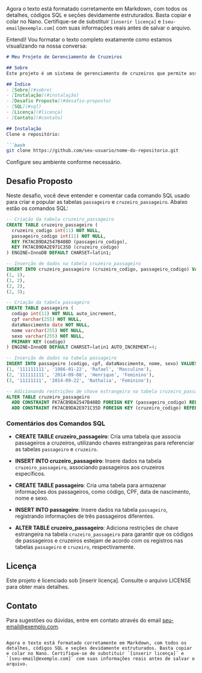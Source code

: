 

Agora o texto está formatado corretamente em Markdown, com todos os detalhes, códigos SQL e seções devidamente estruturados. Basta copiar e colar no Nano. Certifique-se de substituir `[inserir licença]` e `[seu-email@exemplo.com]` com suas informações reais antes de salvar o arquivo.


Entendi! Vou formatar o texto completo exatamente como estamos visualizando na nossa conversa:

```markdown
# Meu Projeto de Gerenciamento de Cruzeiros

## Sobre
Este projeto é um sistema de gerenciamento de cruzeiros que permite associar passageiros a cruzeiros específicos. Utiliza MySQL como banco de dados e oferece funcionalidades para registrar passageiros e atribuí-los aos cruzeiros.

## Índice
- [Sobre](#sobre)
- [Instalação](#instalação)
- [Desafio Proposto](#desafio-proposto)
- [SQL](#sql)
- [Licença](#licença)
- [Contato](#contato)

## Instalação
Clone o repositório:

```bash
git clone https://github.com/seu-usuario/nome-do-repositorio.git
```

Configure seu ambiente conforme necessário.

## Desafio Proposto
Neste desafio, você deve entender e comentar cada comando SQL usado para criar e popular as tabelas `passageiro` e `cruzeiro_passageiro`. Abaixo estão os comandos SQL:

```sql
-- Criação da tabela cruzeiro_passageiro
CREATE TABLE cruzeiro_passageiro (
  cruzeiro_codigo int(11) NOT NULL,
  passageiro_codigo int(11) NOT NULL,
  KEY FK7ACB9DA2547B48BD (passageiro_codigo),
  KEY FK7ACB9DA2E971C35D (cruzeiro_codigo)
) ENGINE=InnoDB DEFAULT CHARSET=latin1;

-- Inserção de dados na tabela cruzeiro_passageiro
INSERT INTO cruzeiro_passageiro (cruzeiro_codigo, passageiro_codigo) VALUES 
(1, 1),
(1, 2),
(2, 2),
(2, 3);

-- Criação da tabela passageiro
CREATE TABLE passageiro (
  codigo int(11) NOT NULL auto_increment,
  cpf varchar(255) NOT NULL,
  dataNascimento date NOT NULL,
  nome varchar(255) NOT NULL,
  sexo varchar(255) NOT NULL,
  PRIMARY KEY (codigo)
) ENGINE=InnoDB DEFAULT CHARSET=latin1 AUTO_INCREMENT=4;

-- Inserção de dados na tabela passageiro
INSERT INTO passageiro (codigo, cpf, dataNascimento, nome, sexo) VALUES 
(1, '111111111', '1986-01-22', 'Rafael', 'Masculino'),
(2, '111111111', '2014-09-08', 'Henrique', 'Feminino'),
(3, '11111111', '2014-09-22', 'Nathalia', 'Feminino');

-- Adicionando restrições de chave estrangeira na tabela cruzeiro_passageiro
ALTER TABLE cruzeiro_passageiro
  ADD CONSTRAINT FK7ACB9DA2547B48BD FOREIGN KEY (passageiro_codigo) REFERENCES passageiro (codigo),
  ADD CONSTRAINT FK7ACB9DA2E971C35D FOREIGN KEY (cruzeiro_codigo) REFERENCES cruzeiro (codigo);
```

### Comentários dos Comandos SQL

- **CREATE TABLE cruzeiro_passageiro**: Cria uma tabela que associa passageiros a cruzeiros, utilizando chaves estrangeiras para referenciar as tabelas `passageiro` e `cruzeiro`.

- **INSERT INTO cruzeiro_passageiro**: Insere dados na tabela `cruzeiro_passageiro`, associando passageiros aos cruzeiros específicos.

- **CREATE TABLE passageiro**: Cria uma tabela para armazenar informações dos passageiros, como código, CPF, data de nascimento, nome e sexo.

- **INSERT INTO passageiro**: Insere dados na tabela `passageiro`, registrando informações de três passageiros diferentes.

- **ALTER TABLE cruzeiro_passageiro**: Adiciona restrições de chave estrangeira na tabela `cruzeiro_passageiro` para garantir que os códigos de passageiros e cruzeiros estejam de acordo com os registros nas tabelas `passageiro` e `cruzeiro`, respectivamente.

## Licença
Este projeto é licenciado sob [inserir licença]. Consulte o arquivo LICENSE para obter mais detalhes.

## Contato
Para sugestões ou dúvidas, entre em contato através do email [seu-email@exemplo.com](mailto:seu-email@exemplo.com).
```

Agora o texto está formatado corretamente em Markdown, com todos os detalhes, códigos SQL e seções devidamente estruturados. Basta copiar e colar no Nano. Certifique-se de substituir `[inserir licença]` e `[seu-email@exemplo.com]` com suas informações reais antes de salvar o arquivo.

